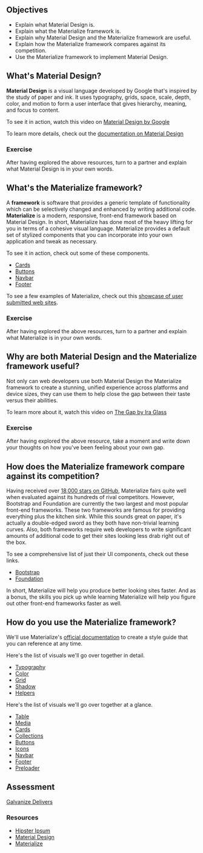 ## Objectives

- Explain what Material Design is.
- Explain what the Materialize framework is.
- Explain why Material Design and the Materialize framework are useful.
- Explain how the Materialize framework compares against its competition.
- Use the Materialize framework to implement Material Design.

## What's Material Design?

**Material Design** is a visual language developed by Google that's inspired by the study of paper and ink. It uses typography, grids, space, scale, depth, color, and motion to form a user interface that gives hierarchy, meaning, and focus to content.

To see it in action, watch this video on [Material Design by Google](https://www.youtube.com/watch?v=Q8TXgCzxEnw)

To learn more details, check out the [documentation on Material Design](https://www.google.com/design/spec/what-is-material/environment.html)

### Exercise

After having explored the above resources, turn to a partner and explain what Material Design is in your own words.

## What's the Materialize framework?

A **framework** is software that provides a generic template of functionality which can be selectively changed and enhanced by writing additional code. **Materialize** is a modern, responsive, front-end framework based on Material Design. In short, Materialize has done most of the heavy lifting for you in terms of a cohesive visual language. Materialize provides a default set of stylized components that you can incorporate into your own application and tweak as necessary.

To see it in action, check out some of these components.

- [Cards](http://materializecss.com/cards.html)
- [Buttons](http://materializecss.com/buttons.html)
- [Navbar](http://materializecss.com/navbar.html)
- [Footer](http://materializecss.com/footer.html)

To see a few examples of Materialize, check out this [showcase of user submitted web sites](http://materializecss.com/showcase.html).

### Exercise

After having explored the above resources, turn to a partner and explain what Materialize is in your own words.

## Why are both Material Design and the Materialize framework useful?

Not only can web developers use both Material Design the Materialize framework to create a stunning, unified experience across platforms and device sizes, they can use them to help close the gap between their taste versus their abilities.

To learn more about it, watch this video on [The Gap by Ira Glass](https://www.youtube.com/watch?v=3ResTHKVxf4)

### Exercise

After having explored the above resource, take a moment and write down your thoughts on how you've been feeling about your own gap.

## How does the Materialize framework compare against its competition?

Having received over [18,000 stars on GitHub](https://github.com/Dogfalo/materialize), Materialize fairs quite well when evaluated against its hundreds of rival competitors. However, Bootstrap and Foundation are currently the two largest and most popular front-end frameworks. These two frameworks are famous for providing everything plus the kitchen sink. While this sounds great on paper, it's actually a double-edged sword as they both have non-trivial learning curves. Also, both frameworks require web developers to write significant amounts of additional code to get their sites looking less drab right out of the box.

To see a comprehensive list of just their UI components, check out these links.

- [Bootstrap](http://getbootstrap.com/components/)
- [Foundation](http://foundation.zurb.com/sites/docs/kitchen-sink.html)

In short, Materialize will help you produce better looking sites faster. And as a bonus, the skills you pick up while learning Materialize will help you figure out other front-end frameworks faster as well.

## How do you use the Materialize framework?

We'll use Materialize's [official documentation](http://materializecss.com/getting-started.html) to create a style guide that you can reference at any time.

Here's the list of visuals we'll go over together in detail.

- [Typography](http://materializecss.com/typography.html)
- [Color](http://materializecss.com/color.html)
- [Grid](http://materializecss.com/grid.html)
- [Shadow](http://materializecss.com/shadow.html)
- [Helpers](http://materializecss.com/helpers.html)

Here's the list of visuals we'll go over together at a glance.

- [Table](http://materializecss.com/table.html)
- [Media](http://materializecss.com/media-css.html)
- [Cards](http://materializecss.com/cards.html)
- [Collections](http://materializecss.com/collections.html)
- [Buttons](http://materializecss.com/buttons.html)
- [Icons](http://materializecss.com/icons.html)
- [Navbar](http://materializecss.com/navbar.html)
- [Footer](http://materializecss.com/footer.html)
- [Preloader](http://materializecss.com/preloader.html)

## Assessment

[Galvanize Delivers](https://github.com/gSchool/galvanize-delivers/)

### Resources

- [Hipster Ipsum](http://hipsum.co/)
- [Material Design](https://www.google.com/design/spec/material-design/introduction.html)
- [Materialize](http://materializecss.com/)
